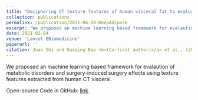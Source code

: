 ```yaml
---
title: "Deciphering CT texture features of human visceral fat to evaluate metabolic disorders and surgery-induced weight loss effects"
collection: publications
permalink: /publication/2021-06-18-DeepAdipose
excerpt: 'We proposed an machine learning based framework for evalaution of metabolic disorders and surgery-induced surgery effects using texture features extracted from human CT visceral. Code: https://github.com/guoqingbao/DeepAdipose.'
date: 2021-02-04
venue: 'Lancet EBiomedicine'
paperurl: ''
citation: Juan Shi and Guoqing Bao <b>(Co-first author)</b> et al., (2021). &quot;Deciphering CT texture features of human visceral fat to evaluate metabolic disorders and surgery-induced weight loss effects&quot; <i>Lancet EBiomedicine</i>, <b>In Press</b>'
---
```

We proposed an machine learning based framework for evalaution of metabolic disorders and surgery-induced surgery effects using texture features extracted from human CT visceral.


Open-source Code in GitHub: [link](https://github.com/guoqingbao/DeepAdipose).
